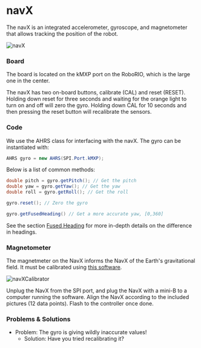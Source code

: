 # navX

The navX is an integrated accelerometer, gyroscope, and magnetometer that allows tracking the position of the robot.

![navX](/static/imgs/vendors/navx.png)

### Board

The board is located on the kMXP port on the RoboRIO, which is the large one in the center.

The navX has two on-board buttons, calibrate (CAL) and reset (RESET). Holding down reset for three seconds and waiting for the orange light to turn on and off will zero the gyro. Holding down CAL for 10 seconds and then pressing the reset button will recalibrate the sensors.

### Code

We use the AHRS class for interfacing with the navX. The gyro can be instantiated with:

```java
AHRS gyro = new AHRS(SPI.Port.kMXP);
```

Below is a list of common methods:

```java
double pitch = gyro.getPitch(); // Get the pitch
double yaw = gyro.getYaw(); // Get the yaw
double roll = gyro.getRoll(); // Get the roll

gyro.reset(); // Zero the gyro

gyro.getFusedHeading() // Get a more accurate yaw, [0,360]
```

See the section [Fused Heading](https://pdocs.kauailabs.com/navx-mxp/guidance/terminology/#:~:text=measure%20rotation%20similarly.-,%E2%80%9CFused%E2%80%9D%20Heading,-Given%20the%20gravity) for more in-depth details on the difference in headings.

### Magnetometer

The magnetmeter on the NavX informs the NavX of the Earth's gravitational field. It must be calibrated using [this software](https://www.kauailabs.com/support/navx-mxp/kb/faq.php?id=25).

![navXCalibrator](/static/imgs/vendors/navx_magnetometer.png)

Unplug the NavX from the SPI port, and plug the NavX with a mini-B to a computer running the software. Align the NavX according to the included pictures (12 data points). Flash to the controller once done.


### Problems & Solutions

* Problem: The gyro is giving wildly inaccurate values!
    - Solution: Have you tried recalibrating it?

